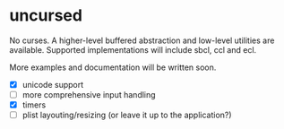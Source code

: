 # uncursed

No curses.
A higher-level buffered abstraction and low-level utilities are available. Supported implementations will include sbcl, ccl and ecl.

More examples and documentation will be written soon.

- [x] unicode support
- [ ] more comprehensive input handling
- [x] timers
- [ ] plist layouting/resizing (or leave it up to the application?)
